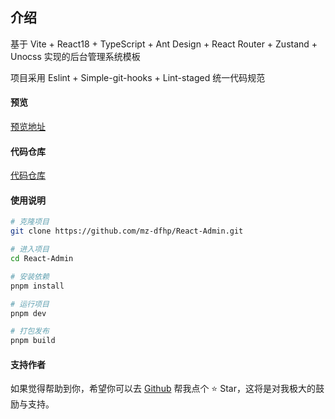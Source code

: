 ## 介绍

基于 Vite + React18 + TypeScript + Ant Design + React Router + Zustand + Unocss 实现的后台管理系统模板

项目采用 Eslint + Simple-git-hooks + Lint-staged 统一代码规范

#### 预览

<a href="https://mz-dfhp.github.io/React-Admin/" target="_blank">预览地址</a>

#### 代码仓库

<a href="https://github.com/mz-dfhp/React-Admin.git" target="_blank">代码仓库</a>

#### 使用说明

```bash
# 克隆项目
git clone https://github.com/mz-dfhp/React-Admin.git

# 进入项目
cd React-Admin

# 安装依赖
pnpm install

# 运行项目
pnpm dev

# 打包发布
pnpm build
```

#### 支持作者

如果觉得帮助到你，希望你可以去 <a target="_blank" href="https://github.com/mz-dfhp/React-Admin.git">Github</a> 帮我点个 ⭐ Star，这将是对我极大的鼓励与支持。

